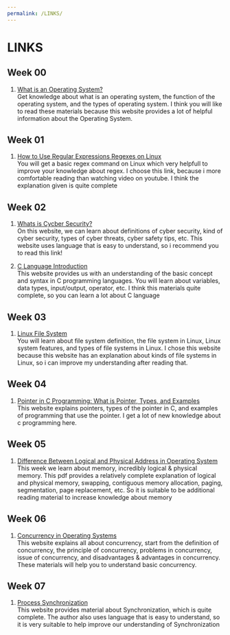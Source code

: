 ```yaml
---
permalink: /LINKS/
---
```


# LINKS

## Week 00
1. [What is an Operating System?](https://whatis.techtarget.com/definition/operating-system-OS)<br>
Get knowledge about what is an operating system, the function of the operating system, and the types of operating system. I think you will like to read these materials because this website provides a lot of helpful information about the Operating System. 

## Week 01
1. [How to Use Regular Expressions Regexes on Linux](https://www.howtogeek.com/661101/how-to-use-regular-expressions-regexes-on-linux/)<br>
You will get a basic regex command on Linux which very helpfull to improve your knowledge about regex. I choose this link, because i more comfortable reading than watching video on youtube. I think the explanation given is quite complete

## Week 02
1. [Whats is Cycber Security?](https://www.kaspersky.com/resource-center/definitions/what-is-cyber-security)<br>
On this website, we can learn about definitions of cyber security, kind of cyber security, types of cyber threats, cyber safety tips, etc. This website uses language that is easy to understand, so i recommend you to read this link!

2. [C Language Introduction](https://www.geeksforgeeks.org/c-programming-language/#Basics)<br>
This website provides us with an understanding of the basic concept and syntax in C programming languages. You will learn about variables, data types, input/output, operator, etc. I think this materials quite complete, so you can learn a lot about C language

## Week 03
1. [Linux File System](https://www.javatpoint.com/linux-file-system)<br>
You will learn about file system definition, the file system in Linux, Linux system features, and types of file systems in Linux. I chose this website because this website has an explanation about kinds of file systems in Linux, so i can improve my understanding after reading that.

## Week 04 
1. [Pointer in C Programming: What is Pointer, Types, and Examples](https://www.guru99.com/c-pointers.html)<br>
This website explains pointers, types of the pointer in C, and examples of programming that use the pointer. I get a lot of new knowledge about c programming here.

## Week 05
1. [Difference Between Logical and Physical Address in Operating System](http://www.meerutcollege.org/mcm_admin/upload/1587052623.pdf)<br>
This week we learn about memory, incredibly logical & physical memory. This pdf provides a relatively complete explanation of logical and physical memory, swapping, contiguous memory allocation, paging, segmentation, page replacement, etc. So it is suitable to be additional reading material to increase knowledge about memory

## Week 06
1. [Concurrency in Operating Systems](https://www.javatpoint.com/concurrency-in-operating-system)<br>
This website explains all about concurrency, start from the definition of concurrency, the principle of concurrency, problems in concurrency, issue of concurrency, and disadvantages & advantages in concurrency. These materials will help you to understand basic concurrency.

## Week 07
1. [Process Synchronization](https://www.studytonight.com/operating-system/process-synchronization)<br>
This website provides material about Synchronization, which is quite complete. The author also uses language that is easy to understand, so it is very suitable to help improve our understanding of Synchronization 
